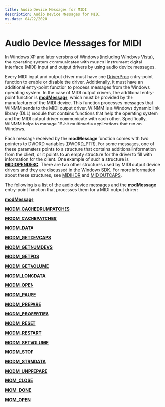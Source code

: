 ```yaml
---
title: Audio Device Messages for MIDI
description: Audio Device Messages for MIDI
ms.date: 04/22/2020
---
```


# Audio Device Messages for MIDI


In Windows XP and later versions of Windows (including Windows Vista), the operating system communicates with musical instrument digital interface (MIDI) input and output drivers by using audio device messages.

Every MIDI input and output driver must have one [DriverProc](/windows/win32/api/mmiscapi/nc-mmiscapi-driverproc) entry-point function to enable or disable the driver. Additionally, it must have an additional entry-point function to process messages from the Windows operating system. In the case of MIDI output drivers, the additional entry-point function is [**modMessage**](/previous-versions/windows/hardware/drivers/ff537532(v=vs.85)), which must be provided by the manufacturer of the MIDI device. This function processes messages that WINMM sends to the MIDI output driver. WINMM is a Windows dynamic link library (DLL) module that contains functions that help the operating system and the MIDI output driver communicate with each other. Specifically, WINMM helps to manage 16-bit multimedia applications that run on Windows.

Each message received by the **modMessage** function comes with two pointers to DWORD variables (DWORD\_PTR). For some messages, one of these parameters points to a structure that contains additional information from the client, or it points to an empty structure for the driver to fill with information for the client. One example of such a structure is [**MIDIOPENDESC**](/windows/win32/api/mmddk/ns-mmddk-midiopendesc). There are two other structures used by MIDI output device drivers and they are discussed in the Windows SDK. For more information about these structures, see [MIDIHDR](/windows/win32/api/mmeapi/ns-mmeapi-midihdr) and [MIDIOUTCAPS](/windows/win32/api/mmeapi/ns-mmeapi-midioutcaps).

The following is a list of the audio device messages and the **modMessage** entry-point function that processes them for a MIDI output driver:

[**modMessage**](/previous-versions/windows/hardware/drivers/ff537532(v=vs.85))

[**MODM\_CACHEDRUMPATCHES**](/previous-versions/windows/hardware/drivers/ff537533(v=vs.85))

[**MODM\_CACHEPATCHES**](/previous-versions/windows/hardware/drivers/ff537534(v=vs.85))

[**MODM\_DATA**](/previous-versions/windows/hardware/drivers/ff537535(v=vs.85))

[**MODM\_GETDEVCAPS**](/previous-versions/windows/hardware/drivers/ff537536(v=vs.85))

[**MODM\_GETNUMDEVS**](/previous-versions/windows/hardware/drivers/ff537537(v=vs.85))

[**MODM\_GETPOS**](/previous-versions/windows/hardware/drivers/ff537538(v=vs.85))

[**MODM\_GETVOLUME**](/previous-versions/windows/hardware/drivers/ff537539(v=vs.85))

[**MODM\_LONGDATA**](/previous-versions/windows/hardware/drivers/ff537540(v=vs.85))

[**MODM\_OPEN**](/previous-versions/windows/hardware/drivers/ff537541(v=vs.85))

[**MODM\_PAUSE**](/previous-versions/windows/hardware/drivers/ff537542(v=vs.85))

[**MODM\_PREPARE**](/previous-versions/windows/hardware/drivers/ff537543(v=vs.85))

[**MODM\_PROPERTIES**](/previous-versions/windows/hardware/drivers/ff537544(v=vs.85))

[**MODM\_RESET**](/previous-versions/windows/hardware/drivers/ff537545(v=vs.85))

[**MODM\_RESTART**](/previous-versions/windows/hardware/drivers/ff537546(v=vs.85))

[**MODM\_SETVOLUME**](/previous-versions/windows/hardware/drivers/ff537547(v=vs.85))

[**MODM\_STOP**](/previous-versions/windows/hardware/drivers/ff537548(v=vs.85))

[**MODM\_STRMDATA**](/previous-versions/windows/hardware/drivers/ff537549(v=vs.85))

[**MODM\_UNPREPARE**](/previous-versions/windows/hardware/drivers/ff537550(v=vs.85))

[**MOM\_CLOSE**](/previous-versions/windows/hardware/drivers/ff537551(v=vs.85))

[**MOM\_DONE**](/previous-versions/windows/hardware/drivers/ff537552(v=vs.85))

[**MOM\_OPEN**](/previous-versions/windows/hardware/drivers/ff537553(v=vs.85))

 

